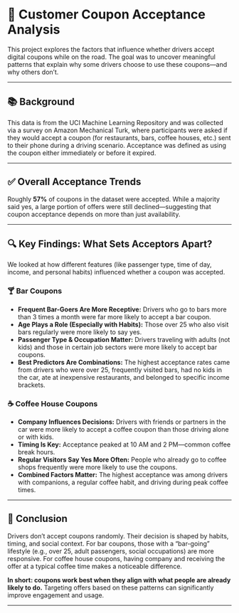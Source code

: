 # 🚗 Customer Coupon Acceptance Analysis

This project explores the factors that influence whether drivers accept digital coupons while on the road. The goal was to uncover meaningful patterns that explain why some drivers choose to use these coupons—and why others don’t.

---

## 📚 Background

This data is from the UCI Machine Learning Repository and was collected via a survey on Amazon Mechanical Turk, where participants were asked if they would accept a coupon (for restaurants, bars, coffee houses, etc.) sent to their phone during a driving scenario. Acceptance was defined as using the coupon either immediately or before it expired.

---

## ✅ Overall Acceptance Trends

Roughly **57%** of coupons in the dataset were accepted. While a majority said yes, a large portion of offers were still declined—suggesting that coupon acceptance depends on more than just availability.

---

## 🔍 Key Findings: What Sets Acceptors Apart?

We looked at how different features (like passenger type, time of day, income, and personal habits) influenced whether a coupon was accepted.

### 🍸 Bar Coupons

- **Frequent Bar-Goers Are More Receptive:** Drivers who go to bars more than 3 times a month were far more likely to accept a bar coupon.
- **Age Plays a Role (Especially with Habits):** Those over 25 who also visit bars regularly were more likely to say yes.
- **Passenger Type & Occupation Matter:** Drivers traveling with adults (not kids) and those in certain job sectors were more likely to accept bar coupons.
- **Best Predictors Are Combinations:** The highest acceptance rates came from drivers who were over 25, frequently visited bars, had no kids in the car, ate at inexpensive restaurants, and belonged to specific income brackets.

### ☕ Coffee House Coupons

- **Company Influences Decisions:** Drivers with friends or partners in the car were more likely to accept a coffee coupon than those driving alone or with kids.
- **Timing Is Key:** Acceptance peaked at 10 AM and 2 PM—common coffee break hours.
- **Regular Visitors Say Yes More Often:** People who already go to coffee shops frequently were more likely to use the coupons.
- **Combined Factors Matter:** The highest acceptance was among drivers with companions, a regular coffee habit, and driving during peak coffee times.

---

## 🧠 Conclusion

Drivers don’t accept coupons randomly. Their decision is shaped by habits, timing, and social context. For bar coupons, those with a “bar-going” lifestyle (e.g., over 25, adult passengers, social occupations) are more responsive. For coffee house coupons, having company and receiving the offer at a typical coffee time makes a noticeable difference.

**In short: coupons work best when they align with what people are already likely to do.** Targeting offers based on these patterns can significantly improve engagement and usage.

---
